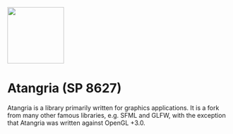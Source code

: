 <p align="left">
  <img src="assets/IMG_0191.png" width="128" height="128">
</p>


# Atangria (SP 8627)
Atangria is a library primarily written for graphics applications. It is a fork from many other famous libraries, 
e.g. SFML and GLFW, with the exception that Atangria was written against OpenGL +3.0.
